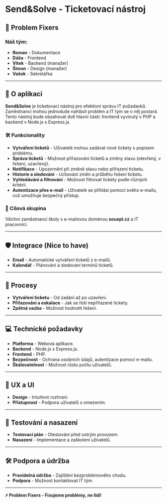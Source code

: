 # Send&Solve - Ticketovací nástroj

## 🔧 Problem Fixers

### Náš tým:
- **Roman** - Dokumentace
- **Dáša** - Frontend
- **Vítek** - Backend (manažer)
- **Šimon** - Design (manažer)
- **Vašek** - Sekretářka

---

## 🌟 O aplikaci
**Send&Solve** je ticketovací nástroj pro efektivní správu IT požadavků. Zaměstnanci mohou jednoduše nahlásit problém a IT tým se o něj postará. Tento nástroj bude obsahovat dvě hlavní části: frontend vyvinutý v PHP a backend v Node.js s Express.js.

### 🛠️ Funkcionality
- **Vytváření ticketů** - Uživatelé mohou zadávat nové tickety s popisem problému.
- **Správa ticketů** - Možnost přiřazování ticketů a změny stavu (otevřený, v řešení, uzavřený).
- **Notifikace** - Upozornění při změně stavu nebo přiřazení ticketu.
- **Historie a sledování** - Uchování změn a průběhu řešení ticketu.
- **Vyhledávání a filtrování** - Možnost filtrovat tickety podle různých kritérií.
- **Autentizace přes e-mail** - Uživatelé se přihlásí pomocí svého e-mailu, což umožňuje bezpečný přístup.

### 👤 Cílová skupina
Všichni zaměstnanci školy s e-mailovou doménou **souepl.cz** a IT pracovníci.

---

## 🛡️ Integrace (Nice to have)
- **Email** - Automatické vytváření ticketů z e-mailů.
- **Kalendář** - Plánování a sledování termínů ticketů.

---

## 🔄 Procesy
- **Vytváření ticketu** - Od zadání až po uzavření.
- **Přiřazování a eskalace** - Jak se řeší nepřiřazené tickety.
- **Zpětná vazba** - Možnost hodnotit řešení.

---

## 💻 Technické požadavky
- **Platforma** - Webová aplikace.
- **Backend** - Node.js s Express.js.
- **Frontend** - PHP.
- **Bezpečnost** - Ochrana osobních údajů, autentizace pomocí e-mailu.
- **Škálovatelnost** - Možnost růstu počtu uživatelů.

---

## 📝 UX a UI
- **Design** - Intuitivní rozhraní.
- **Přístupnost** - Podpora uživatelů s omezením.

---

## 🎯 Testování a nasazení
- **Testovací plán** - Otestování před ostrým provozem.
- **Nasazení** - Implementace a zaškolení uživatelů.

---

## 🛠️ Podpora a údržba
- **Pravidelná údržba** - Zajištění bezproblémového chodu.
- **Podpora** - Možnost kontaktovat IT tým.

---

**⚡ Problem Fixers - Fixujeme problémy, ne lidi!**
